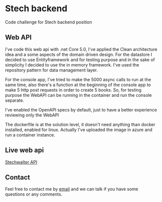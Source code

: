 # Stech backend

Code challenge for Stech backend position

## Web API

I've code this web api with .net Core 5.0, I've applied the Clean architecture idea and a some aspects of the domain driven design. For the datastore I decided to use Entityframework and for testing purpose and in the sake of simplicity I decided to use the in memory framework. I've used the repository pattern for data management layer. 

For the console app, I've tried to make the 5000 async calls to run at the same time, also there's a function at the beginning of the console app to make 5 http post requests in order to create 5 books. So, for testing purpose the WebAPI can be running in the container and run the console separate.

I've enabled the OpenAPI specs by default, just to have a better experience reviewing only the WebAPI

The dockerfile is at the solution level, it doesn't need anything than docker installed, enabled for linux. Actually I've uploaded the image in azure and run a container instance.


## Live web api
[Stechwalter API](stechwalter.eastus.azurecontainer.io/swagger)

## Contact
Feel free to contact me by [email](mailto:w.valdez@outlook.com) and we can talk if you have some questions or any comments.

